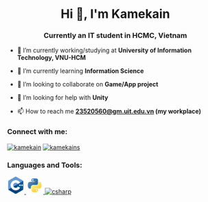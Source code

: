 <h1 align="center">Hi 👋, I'm Kamekain</h1>
<h3 align="center">Currently an IT student in HCMC, Vietnam</h3>

- 🔭 I’m currently working/studying at **University of Information Technology, VNU-HCM**

- 🌱 I’m currently learning **Information Science**

- 👯 I’m looking to collaborate on **Game/App project**

- 🤝 I’m looking for help with **Unity**

- 📫 How to reach me **23520560@gm.uit.edu.vn (my workplace)** 

<h3 align="left">Connect with me:</h3>
<p align="left">
<a href="https://fb.com/kamekain" target="blank"><img align="center" src="https://raw.githubusercontent.com/rahuldkjain/github-profile-readme-generator/master/src/images/icons/Social/facebook.svg" alt="kamekain" height="30" width="40" /></a>
<a href="https://instagram.com/kamekains" target="blank"><img align="center" src="https://raw.githubusercontent.com/rahuldkjain/github-profile-readme-generator/master/src/images/icons/Social/instagram.svg" alt="kamekains" height="30" width="40" /></a>
</p>
  
<h3 align="left">Languages and Tools:</h3>
<p align="left"> <a href="https://www.w3schools.com/cpp/" target="_blank" rel="noreferrer"> <img src="https://raw.githubusercontent.com/devicons/devicon/master/icons/cplusplus/cplusplus-original.svg" alt="cplusplus" width="40" height="40"/> </a> <a href="https://www.python.org" target="_blank" rel="noreferrer"> <img src="https://raw.githubusercontent.com/devicons/devicon/master/icons/python/python-original.svg" alt="python" width="40" height="40"/> </a> <a href="https://www.w3schools.com/cs/" target="_blank" rel="noreferrer"> <img src="https://github.com/dotnet/vscode-csharp/blob/main/images/csharpIcon.png" alt="csharp" width="40" height="40"/>
